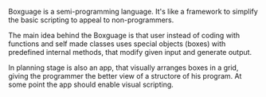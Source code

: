 Boxguage is a semi-programming language. 
It's like a framework to simplify the basic scripting 
to appeal to non-programmers.

The main idea behind the Boxguage is that 
user instead of coding with functions and self made classes
uses special objects (boxes) with predefined internal methods,
that modify given input and generate output.

In planning stage is also an app, that visually arranges boxes in a grid,
giving the programmer the better view of a structore of his program.
At some point the app should enable visual scripting.
